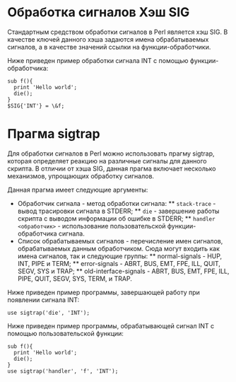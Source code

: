 Обработка сигналов
Хэш SIG
=======

Стандартным средством обработки сигналов в Perl является хэш SIG. В качестве ключей данного хэша задаются имена обрабатываемых сигналов, а в качестве значений ссылки на функции-обработчики.

Ниже приведен пример обработки сигнала INT с помощью функции-обработчика:

    sub f(){
      print 'Hello world';
      die();
    }
    $SIG{'INT'} = \&f;

Прагма sigtrap
==============

Для обработки сигналов в Perl можно использовать прагму sigtrap, которая определяет реакцию на различные сигналы для данного скрипта. В отличии от хэша SIG, данная прагма включает несколько механизмов, упрощающих обработку сигналов.

Данная прагма имеет следующие аргументы:

* Обработчик сигнала - метод обработки сигнала:
** `stack-trace` - вывод трасировки сигнала в STDERR;
** `die` - завершение работы скрипта с выводом информации об ошибке в STDERR;
** `handler <обработчик>` - использование пользовательской функции-обработчика сигнала.
* Список обрабатываемых сигналов - перечисление имен сигналов, обрабатываемых данным обработчиком. Сюда могут входить как имена сигналов, так и следующие группы:
** normal-signals - HUP, INT, PIPE и TERM;
** error-signals - ABRT, BUS, EMT, FPE, ILL, QUIT, SEGV, SYS и TRAP;
** old-interface-signals - ABRT, BUS, EMT, FPE, ILL, PIPE, QUIT, SEGV, SYS, TERM, и TRAP.

Ниже приведен пример программы, завершающей работу при появлении сигнала INT:

    use sigtrap('die', 'INT');

Ниже приведен пример программы, обрабатывающей сигнал INT с помощью пользовательской функции:

    sub f(){
      print 'Hello world';
      die();
    }
    use sigtrap('handler', 'f', 'INT');

